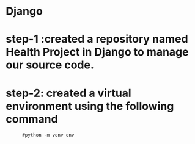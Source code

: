 # Django

# step-1 :created a repository named Health Project in Django to manage our source code.
# step-2: created a virtual environment using the following command
          #python -m venv env
